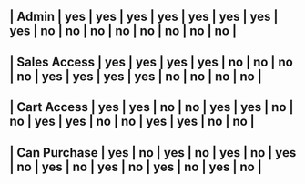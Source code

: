 | Admin        | yes | yes | yes | yes | yes | yes | yes | yes | no  | no  | no  | no  | no  | no  | no  | no  |
----------------------------------------------------------------------------------------------------------------
| Sales Access | yes | yes | yes | yes | no  | no  | no  | no  | yes | yes | yes | yes | no  | no  | no  | no  |
----------------------------------------------------------------------------------------------------------------
| Cart Access  | yes | yes | no  | no  | yes | yes | no  | no  | yes | yes | no  | no  | yes | yes | no  | no  |
----------------------------------------------------------------------------------------------------------------

| Can Purchase | yes | no  | yes | no  | yes | no  | yes | no  | yes | no  | yes | no  | yes | no  | yes | no  |
----------------------------------------------------------------------------------------------------------------

